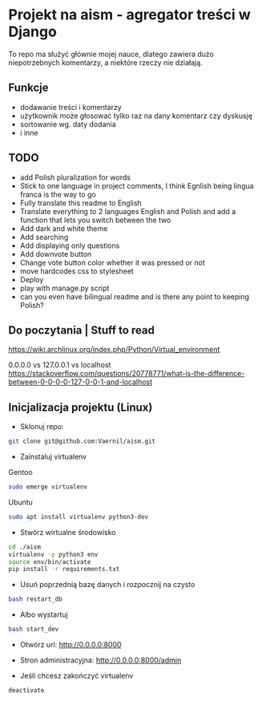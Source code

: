 # Projekt na aism - agregator treści w Django
To repo ma służyć głównie mojej nauce, dlatego zawiera dużo niepotrzebnych
komentarzy, a niektóre rzeczy nie działają.
## Funkcje
* dodawanie treści i komentarzy
* użytkownik może głosować tylko raz na dany komentarz czy dyskusję
* sortowanie wg. daty dodania
* i inne

## TODO
* add Polish pluralization for words
* Stick to one language in project comments, I think Egnlish being lingua franca is the way to go
* Fully translate this readme to English
* Translate everything to 2 languages English and Polish and add a function that lets you switch between the two
* Add dark and white theme
* Add searching
* Add displaying only questions
* Add downvote button
* Change vote button color whether it was pressed or not
* move hardcodes css to stylesheet
* Deploy
* play with manage.py script
* can you even have bilingual readme and is there any point to keeping Polish?

## Do poczytania | Stuff to read
https://wiki.archlinux.org/index.php/Python/Virtual_environment

0.0.0.0 vs 127.0.0.1 vs localhost
https://stackoverflow.com/questions/20778771/what-is-the-difference-between-0-0-0-0-127-0-0-1-and-localhost


## Inicjalizacja projektu (Linux)

* Sklonuj repo:  
```bash
git clone git@github.com:Vaernil/aism.git
```

* Zainstaluj virtualenv

Gentoo
```bash
sudo emerge virtualenv
```
Ubuntu
```bash
sudo apt install virtualenv python3-dev
```

* Stwórz wirtualne środowisko
```bash
cd ./aism
virtualenv -p python3 env
source env/bin/activate
pip install -r requirements.txt
```

* Usuń poprzednią bazę danych i rozpocznij na czysto
```bash
bash restart_db
```

* Albo wystartuj
```bash
bash start_dev
```
* Otwórz url: http://0.0.0.0:8000
* Stron administracyjna: http://0.0.0.0:8000/admin

* Jeśli chcesz zakończyć virtualenv
```bash
deactivate
```
